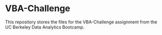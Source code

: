 # VBA-Challenge
This repository stores the files for the  VBA-Challenge assignment from the UC Berkeley Data Analytics Bootcamp.
